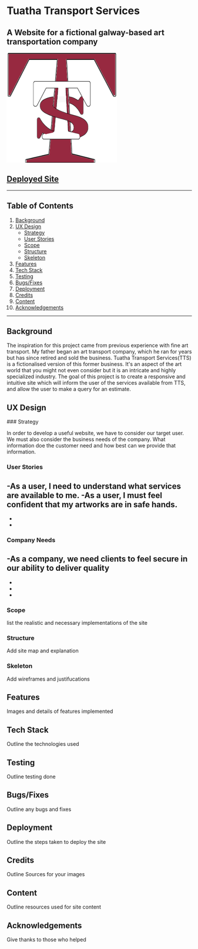 # Tuatha Transport Services
## A Website for a fictional galway-based art transportation company
<img src="assets/images/tuatha-logo.png" alt="Logo for the Tuatha Transport Service Company" width="300" height="300" title="Tuatha logo" style="float:center;"/>

## **[Deployed Site](https://endamagennis.github.io/tuatha_transport/index.html)**
--------------------------------------------
## Table of Contents

1. [ Background ](#background)
2. [ UX Design ](#ux)
    - [ Strategy ](#strategy)
    - [ User Stories ](#stories)
    - [ Scope ](#scope)
    - [ Structure ](#map)
    - [ Skeleton ](#wire)
3. [ Features ](#feat)
4. [ Tech Stack ](#tech)
5. [ Testing ](#test)
6. [ Bugs/Fixes ](#bugs)
7. [ Deployment ](#deploy)
8. [ Credits ](#cred)
9. [ Content ](#content)
10. [ Acknowledgements ](#ack)
--------------------------------------------

<a name="background"></a>
## Background

The inspiration for this project came from previous experience with fine art transport. My father began an art transport company, which he ran for years but has since retired and sold the business.
Tuatha Transport Services(TTS) is a fictionalised version of this former business. It's an aspect of the art world that you might not even consider but it is an intricate and highly specialized industry. The goal of this project is to create a responsive and intuitive site which will inform the user of the services available from TTS, and allow the user to make a query for an estimate.

<a name="ux"></a>
## UX Design

<a name="strategy">
### Strategy
  
  In order to develop a useful website, we have to consider our target user. We must also consider the business needs of the company. What information doe the customer need and how best can we provide that information.
  
<a name="stories"></a>
### User Stories
  
  -As a user, I need to understand what services are available to me.
  -As a user, I must feel confident that my artworks are in safe hands.
  -
  -
  -
### Company Needs
  
  -As a company, we need clients to feel secure in our ability to deliver quality
  -
  -
  -
  -
<a name="scope"></a>
### Scope
  
  list the realistic and necessary implementations of the site
  
<a name="structure"></a>
### Structure
  
  Add site map and explanation
  
<a name="skeleton"></a>
### Skeleton
  
  Add wireframes and justifucations

<a name="feat"></a>
## Features
  
  Images and details of features implemented

<a name="tech"></a>
## Tech Stack
  
  Outline the technologies used

<a name="test"></a>
## Testing
  
  Outline testing done
  
<a name="bugs"></a>
## Bugs/Fixes
  
  Outline any bugs and fixes

<a name="deploy"></a>
## Deployment
  
  Outline the steps taken to deploy the site
  
<a name="cred"></a>
## Credits
  
  Outline Sources for your images
  
<a name="content"></a>
## Content
  
  Outline resources used for site content
  
<a name="ack"></a>
## Acknowledgements
  
  Give thanks to those who helped
  
